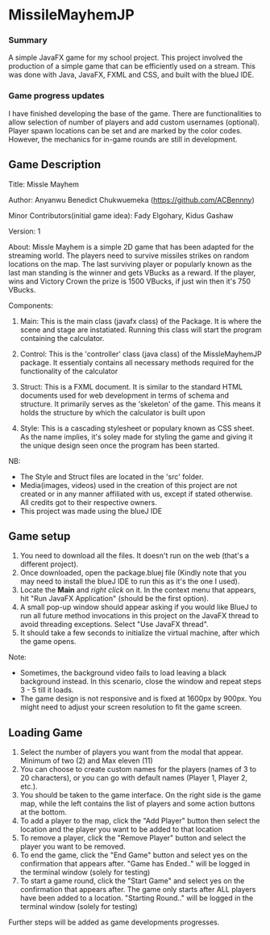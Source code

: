 # MissileMayhemJP

### Summary
A simple JavaFX game for my school project.
This project involved the production of a simple game that can be efficiently used on a stream. This was done with Java, JavaFX, FXML and CSS, and built with the blueJ IDE.


### Game progress updates
I have finished developing the base of the game. There are functionalities to allow selection of number of players and add custom usernames (optional).
Player spawn locations can be set and are marked by the color codes. However, the mechanics for in-game rounds are still in development.







## 
## Game Description
Title: Missle Mayhem

Author: Anyanwu Benedict Chukwuemeka (https://github.com/ACBennny)

Minor Contributors(initial game idea): Fady Elgohary, Kidus Gashaw

Version: 1

About: Missle Mayhem is a simple 2D game that has been adapted for the streaming world. The players need to survive missiles strikes on random locations on the map. The last surviving player or popularly known as the last man standing is the winner and gets VBucks as a reward. If the player, wins and Victory Crown the prize is 1500 VBucks, if just win then it's 750 VBucks.

Components:
1. Main:
This is the main class (javafx class) of the Package.
It is where the scene and stage are instatiated.
Running this class will start the program containing the calculator.

2. Control:
This is the 'controller' class (java class) of the MissleMayhemJP package.
It essentialy contains all necessary methods required for the functionality of the calculator

3. Struct:
This is a FXML document. It is similar to the standard HTML documents used for web development in terms of schema and structure.
It primarily serves as the 'skeleton' of the game. This means it holds the structure by which the calculator is built upon

4. Style:
This is a cascading stylesheet or populary known as CSS sheet. As the name implies, it's soley made for styling the game 
and giving it the unique design seen once the program has been started.
      
NB: 
- The Style and Struct files are located in the 'src' folder.
- Media(images, videos) used in the creation of this project are not created or in any manner affiliated with us, except if stated otherwise. All credits got to their respective owners.
- This project was made using the blueJ IDE


## 
## Game setup
1. You need to download all the files. It doesn't run on the web (that's a different project).
2. Once downloaded, open the package.bluej file (Kindly note that you may need to install the blueJ IDE to run this as it's the one I used).
3. Locate the **Main** and *right click* on it. In the context menu that appears, hit "Run JavaFX Application" (should be the first option).
4. A small pop-up window should appear asking if you would like BlueJ to run all future method invocations in this project on the JavaFX thread to avoid threading exceptions. Select "Use JavaFX thread".
5. It should take a few seconds to initialize the virtual machine, after which the game opens.

Note:
- Sometimes, the background video fails to load leaving a black background instead. In this scenario, close the window and repeat steps 3 - 5 till it loads.
- The game design is not responsive and is fixed at 1600px by 900px. You might need to adjust your screen resolution to fit the game screen.




## 
## Loading Game
1. Select the number of players you want from the modal that appear. Minimum of two (2) and Max eleven (11)
2. You can choose to create custom names for the players (names of 3 to 20 characters), or you can go with default names (Player 1, Player 2, etc.).
3. You should be taken to the game interface. On the right side is the game map, while the left contains the list of players and some action buttons at the bottom.
4. To add a player to the map, click the "Add Player" button then select the location and the player you want to be added to that location
5. To remove a player, click the "Remove Player" button and select the player you want to be removed.
6. To end the game, click the "End Game" button and select yes on the confirmation that appears after. "Game has Ended.." will be logged in the terminal window (solely for testing)
7. To start a game round, click the "Start Game" and select yes on the confirmation that appears after. The game only starts after ALL players have been added to a location. "Starting Round.." will be logged in the terminal window (solely for testing)

Further steps will be added as game developments progresses.
